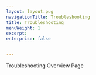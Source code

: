 ```yaml
---
layout: layout.pug
navigationTitle: Troubleshooting
title: Troubleshooting
menuWeight: 1
excerpt: 
enterprise: false


---
```


Troubleshooting Overview Page